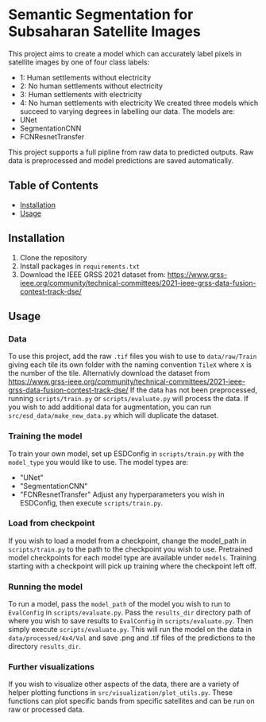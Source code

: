 # Semantic Segmentation for Subsaharan Satellite Images
This project aims to create a model which can accurately label pixels in satellite images by one of four class labels:
- 1: Human settlements without electricity
- 2: No human settlements without electricity
- 3: Human settlements with electricity
- 4: No human settlements with electricity
We created three models which succeed to varying degrees in labelling our data.
The models are:
- UNet
- SegmentationCNN
- FCNResnetTransfer

This project supports a full pipline from raw data to predicted outputs. Raw data is preprocessed and model predictions are saved automatically.

## Table of Contents
- [Installation](#installation)
- [Usage](#usage)

## Installation
1. Clone the repository
2. Install packages in `requirements.txt`
3. Download the IEEE GRSS 2021 dataset from: https://www.grss-ieee.org/community/technical-committees/2021-ieee-grss-data-fusion-contest-track-dse/
## Usage
### Data
To use this project, add the raw `.tif` files you wish to use to `data/raw/Train` giving each tile its own folder with the naming convention `TileX` where `X` is the number of the tile. Alternativly download the dataset from https://www.grss-ieee.org/community/technical-committees/2021-ieee-grss-data-fusion-contest-track-dse/ If the data has not been preprocessed, running `scripts/train.py` or `scripts/evaluate.py` will process the data. If you wish to add additional data for augmentation, you can run `src/esd_data/make_new_data.py` which will duplicate the dataset.
### Training the model
To train your own model, set up ESDConfig in `scripts/train.py` with the `model_type` you would like to use. The model types are:
- "UNet"
- "SegmentationCNN"
- "FCNResnetTransfer"
Adjust any hyperparameters you wish in ESDConfig, then execute `scripts/train.py`.
### Load from checkpoint
If you wish to load a model from a checkpoint, change the model_path in `scripts/train.py` to the path to the checkpoint you wish to use. Pretrained model checkpoints for each model type are available under `models`. Training starting with a checkpoint will pick up training where the checkpoint left off.
### Running the model
To run a model, pass the `model_path` of the model you wish to run to `EvalConfig` in `scripts/evaluate.py`. Pass the `results_dir` directory path of where you wish to save results to `EvalConfig` in `scripts/evaluate.py`. Then simply execute `scripts/evaluate.py`. This will run the model on the data in `data/processed/4x4/Val` and save .png and .tif files of the predictions to the directory `results_dir`.
### Further visualizations
If you wish to visualize other aspects of the data, there are a variety of helper plotting functions in `src/visualization/plot_utils.py`. These functions can plot specific bands from specific satellites and can be run on raw or processed data.
